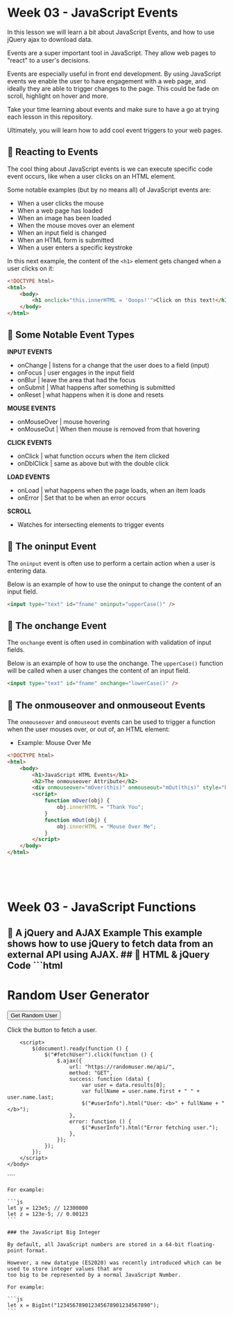 # Week 03 - JavaScript Events

In this lesson we will learn a bit about JavaScript Events, and how to use jQuery ajax to download data.

Events are a super important tool in JavaScript. They allow web pages to "react" to a user's decisions.

Events are especially useful in front end development. By using JavaScript events we enable the user to have engagement with a web page, and ideally they are able to trigger changes to the page. This could be fade on scroll, highlight on hover and more.

Take your time learning about events and make sure to have a go at trying each lesson in this repository.

Ultimately, you will learn how to add cool event triggers to your web pages.

## 📌 Reacting to Events

The cool thing about JavaScript events is we can execute specific code event occurs, like when a user clicks on an HTML element.

Some notable examples (but by no means all) of JavaScript events are:

-   When a user clicks the mouse
-   When a web page has loaded
-   When an image has been loaded
-   When the mouse moves over an element
-   When an input field is changed
-   When an HTML form is submitted
-   When a user enters a specific keystroke

In this next example, the content of the `<h1>` element gets changed when a user clicks on it:

```html
<!DOCTYPE html>
<html>
	<body>
		<h1 onclick="this.innerHTML = 'Ooops!'">Click on this text!</h1>
	</body>
</html>
```

## 📌 Some Notable Event Types

**INPUT EVENTS**

-   onChange | listens for a change that the user does to a field (input)
-   onFocus | user engages in the input field
-   onBlur | leave the area that had the focus
-   onSubmit | What happens after something is submitted
-   onReset | what happens when it is done and resets

**MOUSE EVENTS**

-   onMouseOver | mouse hovering
-   onMouseOut | When then mouse is removed from that hovering

**CLICK EVENTS**

-   onClick | what function occurs when the item clicked
-   onDblClick | same as above but with the double click

**LOAD EVENTS**

-   onLoad | what happens when the page loads, when an item loads
-   onError | Set that to be when an error occurs

**SCROLL**

-   Watches for intersecting elements to trigger events

## 📌 The oninput Event

The `oninput` event is often use to perform a certain action when a user is entering data.

Below is an example of how to use the oninput to change the content of an input field.

```html
<input type="text" id="fname" oninput="upperCase()" />
```

## 📌 The onchange Event

The `onchange` event is often used in combination with validation of input fields.

Below is an example of how to use the onchange. The `upperCase()` function will be called when a user changes the content of an input field.

```html
<input type="text" id="fname" onchange="lowerCase()" />
```

## 📌 The onmouseover and onmouseout Events

The `onmouseover` and `onmouseout` events can be used to trigger a function when the user mouses over, or out of, an HTML element:

-   Example: Mouse Over Me

```html
<!DOCTYPE html>
<html>
	<body>
		<h1>JavaScript HTML Events</h1>
		<h2>The onmouseover Attribute</h2>
		<div onmouseover="mOver(this)" onmouseout="mOut(this)" style="background-color:#D94A38;width:120px;height:20px;padding:40px;">Mouse Over Me</div>
		<script>
			function mOver(obj) {
				obj.innerHTML = "Thank You";
			}
			function mOut(obj) {
				obj.innerHTML = "Mouse Over Me";
			}
		</script>
	</body>
</html>
```



&nbsp;

&nbsp;


# Week 03 - JavaScript Functions





## 📌 A jQuery and AJAX Example This example shows how to use **jQuery** to fetch data from an external API using AJAX. ## 📜 HTML & jQuery Code ```html
<!DOCTYPE html>
<html lang="en">
	<head>
		<meta charset="UTF-8" />
		<meta name="viewport" content="width=device-width, initial-scale=1.0" />
		<title>jQuery AJAX Example</title>
		<script src="https://code.jquery.com/jquery-3.6.4.min.js"></script>
	</head>
	<body>
		<h1>Random User Generator</h1>
		<button id="fetchUser">Get Random User</button>
		<p id="userInfo">Click the button to fetch a user.</p>

		<script>
			$(document).ready(function () {
				$("#fetchUser").click(function () {
					$.ajax({
						url: "https://randomuser.me/api/",
						method: "GET",
						success: function (data) {
							var user = data.results[0];
							var fullName = user.name.first + " " + user.name.last;
							$("#userInfo").html("User: <b>" + fullName + "</b>");
						},
						error: function () {
							$("#userInfo").html("Error fetching user.");
						},
					});
				});
			});
		</script>
	</body>
</html>
````

    For example:

    ```js
    let y = 123e5; // 12300000
    let z = 123e-5; // 0.00123
    ```

    ### the JavaScript Big Integer

    By default, all JavaScript numbers are stored in a 64-bit floating-point format.

    However, a new datatype (ES2020) was recently introduced which can be used to store integer values that are
    too big to be represented by a normal JavaScript Number.

    For example:

    ```js
    let x = BigInt("123456789012345678901234567890");
    ```
